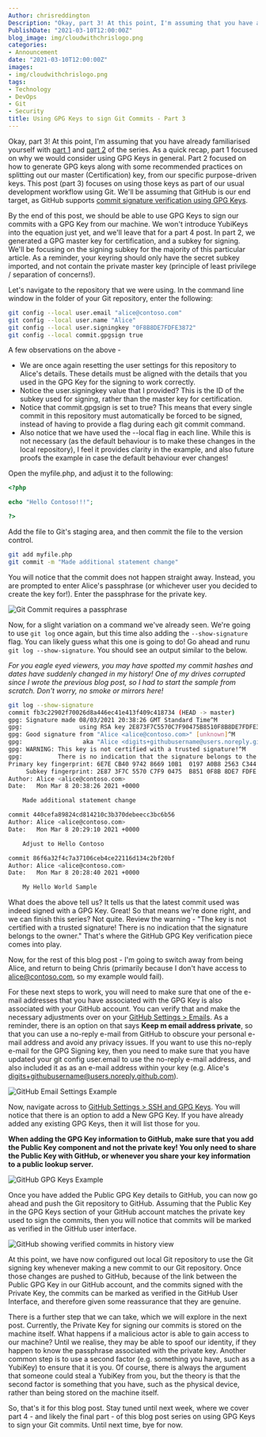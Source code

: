 ```yaml
---
Author: chrisreddington
Description: "Okay, part 3! At this point, I'm assuming that you have already familiarised yourself with [part 1](./blog/gpg-git-part-1) and [part 2](./blog/gpg-git-part-2) of the series. As a quick recap, part 1 focused on why we would consider using GPG Keys in general. Part 2 focused on how to generate GPG keys along with some recommended practices on splitting out our master (Certification) key, from our specific purpose-driven keys. This post (part 3) focuses on using those keys as part of our usual development workflow using Git. We'll be assuming that GitHub is our end target, as GitHub supports [commit signature verification using GPG Keys](https://docs.github.com/en/github/authenticating-to-github/managing-commit-signature-verification)."
PublishDate: "2021-03-10T12:00:00Z"
blog_image: img/cloudwithchrislogo.png
categories:
- Announcement
date: "2021-03-10T12:00:00Z"
images:
- img/cloudwithchrislogo.png
tags:
- Technology
- DevOps
- Git
- Security
title: Using GPG Keys to sign Git Commits - Part 3
---
```

Okay, part 3! At this point, I'm assuming that you have already familiarised yourself with [part 1](./blog/gpg-git-part-1) and [part 2](./blog/gpg-git-part-2) of the series. As a quick recap, part 1 focused on why we would consider using GPG Keys in general. Part 2 focused on how to generate GPG keys along with some recommended practices on splitting out our master (Certification) key, from our specific purpose-driven keys. This post (part 3) focuses on using those keys as part of our usual development workflow using Git. We'll be assuming that GitHub is our end target, as GitHub supports [commit signature verification using GPG Keys](https://docs.github.com/en/github/authenticating-to-github/managing-commit-signature-verification).

By the end of this post, we should be able to use GPG Keys to sign our commits with a GPG Key from our machine. We won't introduce YubiKeys into the equation just yet, and we'll leave that for a part 4 post. In part 2, we generated a GPG master key for certification, and a subkey for signing. We'll be focusing on the signing subkey for the majority of this particular article. As a reminder, your keyring should only have the secret subkey imported, and not contain the private master key (principle of least privilege / separation of concerns!).

Let's navigate to the repository that we were using. In the command line window in the folder of your Git repository, enter the following:

```bash
git config --local user.email "alice@contoso.com"
git config --local user.name "Alice"
git config --local user.signingkey "0F8B8DE7FDFE3872"
git config --local commit.gpgsign true
```

A few observations on the above - 
* We are once again resetting the user settings for this repository to Alice's details. These details must be aligned with the details that you used in the GPG Key for the signing to work correctly.
* Notice the user.signingkey value that I provided? This is the ID of the subkey used for signing, rather than the master key for certification.
* Notice that commit.gpgsign is set to true? This means that every single commit in this repository must automatically be forced to be signed, instead of having to provide a flag during each git commit command.
* Also notice that we have used the --local flag in each line. While this is not necessary (as the default behaviour is to make these changes in the local repository), I feel it provides clarity in the example, and also future proofs the example in case the default behaviour ever changes!

Open the myfile.php, and adjust it to the following:

```php
<?php

echo "Hello Contoso!!!";

?>
```

Add the file to Git's staging area, and then commit the file to the version control.

```bash
git add myfile.php
git commit -m "Made additional statement change"
```

You will notice that the commit does not happen straight away. Instead, you are prompted to enter Alice's passphrase (or whichever user you decided to create the key for!). Enter the passphrase for the private key.

![Git Commit requires a passphrase](/img/blog/gpg-git-part-3/commit-passphrase-prompt.jpg)

Now, for a slight variation on a command we've already seen. We're going to use ``git log`` once again, but this time also adding the ``--show-signature`` flag. You can likely guess what this one is going to do! Go ahead and runu ``git log --show-signature``. You should see an output similar to the below.

*For you eagle eyed viewers, you may have spotted my commit hashes and dates have suddenly changed in my history! One of my drives corrupted since I wrote the previous blog post, so I had to start the sample from scratch. Don't worry, no smoke or mirrors here!*

```bash
git log --show-signature
commit fb3c22902f70026d8a446ec41e413f409c418734 (HEAD -> master)
gpg: Signature made 08/03/2021 20:38:26 GMT Standard Time^M
gpg:                using RSA key 2E873F7C5570C7F90475B8510F8B8DE7FDFE3872^M
gpg: Good signature from "Alice <alice@contoso.com>" [unknown]^M
gpg:                 aka "Alice <digits+githubusername@users.noreply.github.com>" [unknown]^M
gpg: WARNING: This key is not certified with a trusted signature!^M
gpg:          There is no indication that the signature belongs to the owner.^M
Primary key fingerprint: 6E7E CB40 9742 8669 10B1  0197 A0B8 2563 C344 D4AA^M
     Subkey fingerprint: 2E87 3F7C 5570 C7F9 0475  B851 0F8B 8DE7 FDFE 3872^M
Author: Alice <alice@contoso.com>
Date:   Mon Mar 8 20:38:26 2021 +0000

    Made additional statement change

commit 440cefa89824cd814210c3b370debeecc3bc6b56
Author: Alice <alice@contoso.com>
Date:   Mon Mar 8 20:29:10 2021 +0000

    Adjust to Hello Contoso

commit 86f6a32f4c7a37106ceb4ce22116d134c2bf20bf
Author: Alice <alice@contoso.com>
Date:   Mon Mar 8 20:28:40 2021 +0000

    My Hello World Sample
```

What does the above tell us? It tells us that the latest commit used was indeed signed with a GPG Key. Great! So that means we're done right, and we can finish this series? Not quite. Review the warning - "The key is not certified with a trusted signature! There is no indication that the signature belongs to the owner." That's where the GitHub GPG Key verification piece comes into play.

Now, for the rest of this blog post - I'm going to switch away from being Alice, and return to being Chris (primarily because I don't have access to alice@contoso.com, so my example would fail).

For these next steps to work, you will need to make sure that one of the e-mail addresses that you have associated with the GPG Key is also associated with your GitHub account. You can verify that and make the necessary adjustments over on your [GitHub Settings > Emails](https://github.com/settings/emails). As a reminder, there is an option on that says **Keep m email address private**, so that you can use a no-reply e-mail from GitHub to obscure your personal e-mail address and avoid any privacy issues. If you want to use this no-reply e-mail for the GPG Signing key, then you need to make sure that you have updated your git config user.email to use the no-reply e-mail address, and also included it as as an e-mail address within your key (e.g. Alice's digits+githubusername@users.noreply.github.com).

![GitHub Email Settings Example](/img/blog/gpg-git-part-3/github-email.jpg)

Now, navigate across to [GitHub Settings > SSH and GPG Keys](https://github.com/settings/keys). You will notice that there is an option to add a New GPG Key. If you have already added any existing GPG Keys, then it will list those for you. 

**When adding the GPG Key information to GitHub, make sure that you add the Public Key component and not the private key! You only need to share the Public Key with GitHub, or whenever you share your key information to a public lookup server.**

![GitHub GPG Keys Example](/img/blog/gpg-git-part-3/github-gpg.jpg)

Once you have added the Public GPG Key details to GitHub, you can now go ahead and push the Git repository to GitHub. Assuming that the Public Key in the GPG Keys section of your GitHub account matches the private key used to sign the commits, then you will notice that commits will be marked as verified in the GitHub user interface.

![GitHub showing verified commits in history view](/img/blog/gpg-git-part-3/github-commits-verified.jpg)

At this point, we have now configured out local Git repository to use the Git signing key whenever making a new commit to our Git repository. Once those changes are pushed to GitHub, because of the link between the Public GPG Key in our GitHub account, and the commits signed with the Private Key, the commits can be marked as verified in the GitHub User Interface, and therefore given some reassurance that they are genuine.

There is a further step that we can take, which we will explore in the next post. Currently, the Private Key for signing our commits is stored on the machine itself. What happens if a malicious actor is able to gain access to our machine? Until we realise, they may be able to spoof our identity, if they happen to know the passphrase associated with the private key. Another common step is to use a second factor (e.g. something you have, such as a YubiKey) to ensure that it is you. Of course, there is always the argument that someone could steal a YubiKey from you, but the theory is that the second factor is something that you have, such as the physical device, rather than being stored on the machine itself.

So, that's it for this blog post. Stay tuned until next week, where we cover part 4 - and likely the final part - of this blog post series on using GPG Keys to sign your Git commits. Until next time, bye for now.